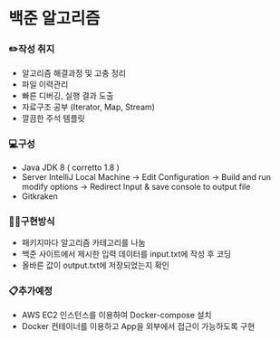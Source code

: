 # 백준 알고리즘

### ✏️작성 취지
- 알고리즘 해결과정 및 고충 정리
- 파일 이력관리 
- 빠른 디버깅, 실행 결과 도출
- 자료구조 공부 (Iterator, Map, Stream)
- 깔끔한 주석 템플릿 

### 💻구성
- Java JDK 8 ( corretto 1.8 )
- Server IntelliJ Local Machine -> Edit Configuration -> Build and run modify options -> Redirect Input & save console to output file  
- Gitkraken

### 👨‍💻구현방식
- 패키지마다 알고리즘 카테고리를 나눔
- 백준 사이트에서 제시한 입력 데이터를 input.txt에 작성 후 코딩
- 올바른 값이 output.txt에 저장되었는지 확인

### 📋추가예정
- AWS EC2 인스턴스를 이용하여 Docker-compose 설치
- Docker 컨테이너를 이용하고 App을 외부에서 접근이 가능하도록 구현